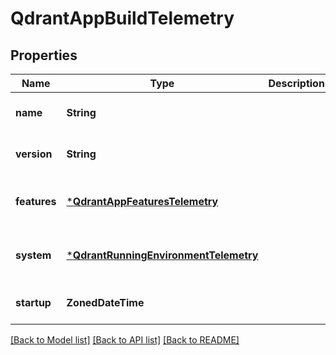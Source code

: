 # QdrantAppBuildTelemetry


## Properties
Name | Type | Description | Notes
------------ | ------------- | ------------- | -------------
**name** | **String** |  | [default to nothing]
**version** | **String** |  | [default to nothing]
**features** | [***QdrantAppFeaturesTelemetry**](QdrantAppFeaturesTelemetry.md) |  | [optional] [default to nothing]
**system** | [***QdrantRunningEnvironmentTelemetry**](QdrantRunningEnvironmentTelemetry.md) |  | [optional] [default to nothing]
**startup** | **ZonedDateTime** |  | [default to nothing]


[[Back to Model list]](../README.md#models) [[Back to API list]](../README.md#api-endpoints) [[Back to README]](../README.md)


